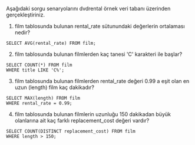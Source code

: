 Aşağıdaki sorgu senaryolarını dvdrental örnek veri tabanı üzerinden gerçekleştiriniz.
1) film tablosunda bulunan rental_rate sütunundaki değerlerin ortalaması nedir?
```
SELECT AVG(rental_rate) FROM film;
```
2) film tablosunda bulunan filmlerden kaç tanesi 'C' karakteri ile başlar?
```
SELECT COUNT(*) FROM film
WHERE title LIKE 'C%';
```
3) film tablosunda bulunan filmlerden rental_rate değeri 0.99 a eşit olan en uzun (length) film kaç dakikadır?
```
SELECT MAX(length) FROM film
WHERE rental_rate = 0.99;
```
4) film tablosunda bulunan filmlerin uzunluğu 150 dakikadan büyük olanlarına ait kaç farklı replacement_cost değeri vardır?
```
SELECT COUNT(DISTINCT replacement_cost) FROM film
WHERE length > 150;
```

